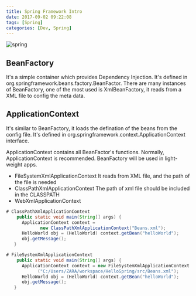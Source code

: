 ```yaml
---
title: Spring Framework Intro
date: 2017-09-02 09:22:08
tags: [Spring]
categories: [Dev, Spring]
---
```


![spring](https://philsblog.b-cdn.net/images/spring.png "spring")

## BeanFactory
It's a simple container which provides Dependency Injection. It's defined in org.springframework.beans.factory.BeanFactor.
There are many instances of BeanFactory, one of the most used is XmlBeanFactory, it reads from a XML file to config the meta data.

## ApplicationContext

It's similar to BeanFactory, it loads the defination of the beans from the config file. It's defined in org.springframework.context.ApplicationContext interface.

ApplicationContext contains all BeanFactor's functions. Normally, ApplicationContext is recommended. BeanFactory will be used in light-weight apps.
* FileSystemXmlApplicationContext
It reads from XML file, and the path of the file is needed
* ClassPathXmlApplicationContext
The path of xml file should be included in the CLASSPATH
* WebXmlApplicationContext


```Java
# ClassPathXmlApplicationContext
	public static void main(String[] args) {
      ApplicationContext context = 
             new ClassPathXmlApplicationContext("Beans.xml");
      HelloWorld obj = (HelloWorld) context.getBean("helloWorld");
      obj.getMessage();
   }

# FileSystemXmlApplicationContext
    public static void main(String[] args) {
      ApplicationContext context = new FileSystemXmlApplicationContext
            ("C:/Users/ZARA/workspace/HelloSpring/src/Beans.xml");
      HelloWorld obj = (HelloWorld) context.getBean("helloWorld");
      obj.getMessage();
   }
```
